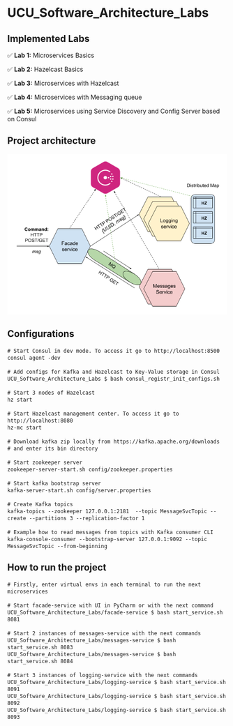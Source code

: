 # UCU_Software_Architecture_Labs

## Implemented Labs

✅ **Lab 1:** Microservices Basics

✅ **Lab 2:** Hazelcast Basics

✅ **Lab 3:** Microservices with Hazelcast

✅ **Lab 4:** Microservices with Messaging queue

✅ **Lab 5:** Microservices using Service Discovery and Config Server based on Consul


## Project architecture

![Project Architecture](./project_architecture.png)


## Configurations

```shell
# Start Consul in dev mode. To access it go to http://localhost:8500
consul agent -dev

# Add configs for Kafka and Hazelcast to Key-Value storage in Consul
UCU_Software_Architecture_Labs $ bash consul_registr_init_configs.sh

# Start 3 nodes of Hazelcast
hz start

# Start Hazelcast management center. To access it go to http://localhost:8080
hz-mc start

# Download kafka zip locally from https://kafka.apache.org/downloads
# and enter its bin directory

# Start zookeeper server
zookeeper-server-start.sh config/zookeeper.properties

# Start kafka bootstrap server
kafka-server-start.sh config/server.properties

# Create Kafka topics
kafka-topics --zookeeper 127.0.0.1:2181  --topic MessageSvcTopic --create --partitions 3 --replication-factor 1

# Example how to read messages from topics with Kafka consumer CLI
kafka-console-consumer --bootstrap-server 127.0.0.1:9092 --topic MessageSvcTopic --from-beginning
```


## How to run the project

```shell
# Firstly, enter virtual envs in each terminal to run the next microservices

# Start facade-service with UI in PyCharm or with the next command
UCU_Software_Architecture_Labs/facade-service $ bash start_service.sh 8081

# Start 2 instances of messages-service with the next commands
UCU_Software_Architecture_Labs/messages-service $ bash start_service.sh 8083
UCU_Software_Architecture_Labs/messages-service $ bash start_service.sh 8084

# Start 3 instances of logging-service with the next commands
UCU_Software_Architecture_Labs/logging-service $ bash start_service.sh 8091
UCU_Software_Architecture_Labs/logging-service $ bash start_service.sh 8092
UCU_Software_Architecture_Labs/logging-service $ bash start_service.sh 8093
```
